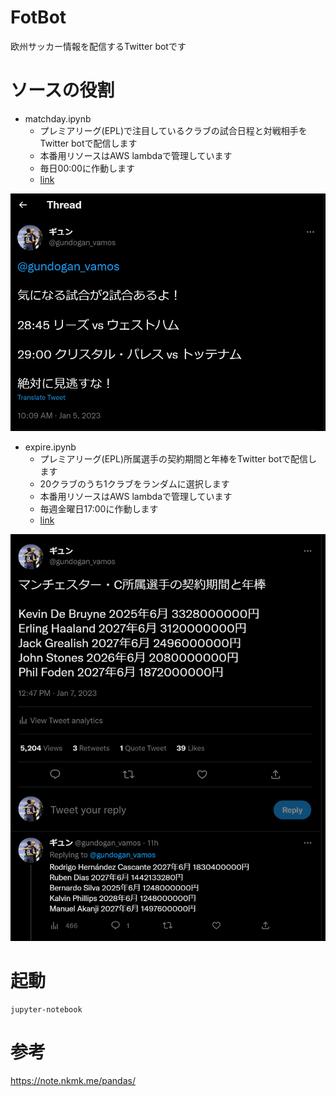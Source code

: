 # FotBot
欧州サッカー情報を配信するTwitter botです

# ソースの役割
- matchday.ipynb
  - プレミアリーグ(EPL)で注目しているクラブの試合日程と対戦相手をTwitter botで配信します
  - 本番用リソースはAWS lambdaで管理しています
  - 毎日00:00に作動します
  - [link](https://twitter.com/gundogan_vamos/status/1610805590913347584)

![matchday.ipynb](images/matchday.png)

- expire.ipynb
  - プレミアリーグ(EPL)所属選手の契約期間と年棒をTwitter botで配信します
  - 20クラブのうち1クラブをランダムに選択します
  - 本番用リソースはAWS lambdaで管理しています
  - 毎週金曜日17:00に作動します
  - [link](https://twitter.com/gundogan_vamos/status/1611570236473634818)

![matchday.ipynb](images/expire.png)

# 起動
```
jupyter-notebook
```

# 参考
https://note.nkmk.me/pandas/
